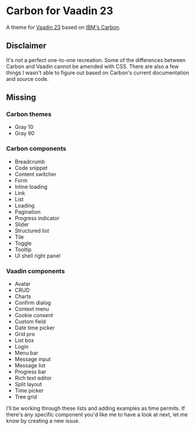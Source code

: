 # Carbon for Vaadin 23
A theme for [Vaadin 23](https://vaadin.com/docs/latest/) based on [IBM's Carbon](https://www.carbondesignsystem.com/).

## Disclaimer
It's not a perfect one-to-one recreation. Some of the differences between Carbon and Vaadin cannot be amended with CSS. There are also a few things I wasn't able to figure out based on Carbon's current documentation and source code.

## Missing
### Carbon themes
- Gray 10
- Gray 90

### Carbon components
- Breadcrumb
- Code snippet
- Content switcher
- Form
- Inline loading
- Link
- List
- Loading
- Pagination
- Progress indicator
- Slider
- Structured list
- Tile
- Toggle
- Tooltip
- UI shell right panel

### Vaadin components
- Avatar
- CRUD
- Charts
- Confirm dialog
- Context menu
- Cookie consent
- Custom field
- Date time picker
- Grid pro
- List box
- Login
- Menu bar
- Message input
- Message list
- Progress bar
- Rich text editor
- Split layout
- Time picker
- Tree grid

I'll be working through these lists and adding examples as time permits. If there's any specific component you'd like me to have a look at next, let me know by creating a new issue.
